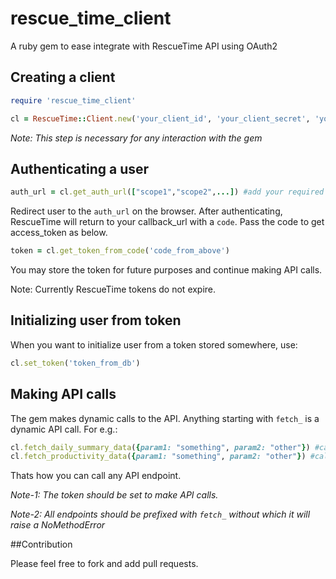 # rescue_time_client
A ruby gem to ease integrate with RescueTime API using OAuth2


## Creating a client

```ruby
require 'rescue_time_client'

cl = RescueTime::Client.new('your_client_id', 'your_client_secret', 'your_callback_url (exact match)')
```
*Note: This step is necessary for any interaction with the gem*


## Authenticating a user

```ruby
auth_url = cl.get_auth_url(["scope1","scope2",...]) #add your required scopes in the array
```
Redirect user to the ```auth_url``` on the browser. After authenticating, RescueTime will return to your callback_url with a ```code```. Pass the code to get access_token as below.

```ruby
token = cl.get_token_from_code('code_from_above')
```
You may store the token for future purposes and continue making API calls.

Note: Currently RescueTime tokens do not expire.


## Initializing user from token

When you want to initialize user from a token stored somewhere, use:

```ruby
cl.set_token('token_from_db')
```

## Making API calls

The gem makes dynamic calls to the API. Anything starting with ```fetch_``` is a dynamic API call. For e.g.:

```ruby
cl.fetch_daily_summary_data({param1: "something", param2: "other"}) #calls the daily_summary_data endpoint with the params
cl.fetch_productivity_data({param1: "something", param2: "other"}) #calls the productivity_data endpoint with the params
```
Thats how you can call any API endpoint.

*Note-1: The _token_ should be set to make API calls.*

*Note-2: All endpoints should be prefixed with ```fetch_``` without which it will raise a NoMethodError*


##Contribution

Please feel free to fork and add pull requests.